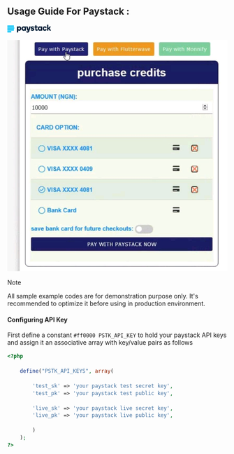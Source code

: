 ## Usage Guide For Paystack :
<p><a href="https://www.paystack.com/" target="_blank" rel="noreferrer"><img src="/logos/paystack-2.svg" title="Paystack" alt="Paystack logo" width="100" height="auto"/></a></p>

<img src="https://github.com/euroadams/euroadams/blob/master/assets/public/work-samples/paystack.jpg" alt="Paystack Sample" width="auto" height="auto"/>

> [!NOTE]
> All sample example codes are for demonstration purpose only. It's recommended to optimize it before using in production environment.

#### Configuring API Key

First define a constant `#ff0000 PSTK_API_KEY` to hold your paystack API keys and assign it an associative array with key/value pairs as follows 

```php
<?php

    define("PSTK_API_KEYS", array(

        'test_sk' => 'your paystack test secret key',
        'test_pk' => 'your paystack test public key', 
                
        'live_sk' => 'your paystack live secret key',
        'live_pk' => 'your paystack live public key',
                
        )
    );
?>
```

